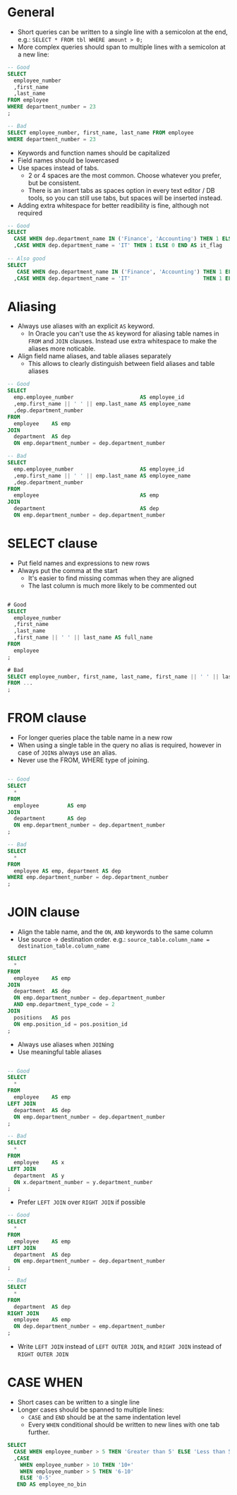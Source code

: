 # General

- Short queries can be written to a single line with a semicolon at the end, e.g.: `SELECT * FROM tbl WHERE amount > 0;`
- More complex queries should span to multiple lines with a semicolon at a new line:

```sql
-- Good
SELECT
  employee_number
  ,first_name
  ,last_name
FROM employee
WHERE department_number = 23
;

-- Bad
SELECT employee_number, first_name, last_name FROM employee
WHERE department_number = 23
```

- Keywords and function names should be capitalized
- Field names should be lowercased
- Use spaces instead of tabs.
  - 2 or 4 spaces are the most common. Choose whatever you prefer, but be consistent.
  - There is an insert tabs as spaces option in every text editor / DB tools, so you can still use tabs, but spaces will be inserted instead. 
- Adding extra whitespace for better readibility is fine, although not required

```sql
-- Good
SELECT
  CASE WHEN dep.department_name IN ('Finance', 'Accounting') THEN 1 ELSE 0 END AS fin_flag
  ,CASE WHEN dep.department_name = 'IT' THEN 1 ELSE 0 END AS it_flag
  
-- Also good
SELECT
   CASE WHEN dep.department_name IN ('Finance', 'Accounting') THEN 1 ELSE 0 END AS fin_flag
  ,CASE WHEN dep.department_name = 'IT'                       THEN 1 ELSE 0 END AS it_flag
```

# Aliasing

- Always use aliases with an explicit `AS` keyword.
  - In Oracle you can't use the `AS` keyword for aliasing table names in `FROM` and `JOIN` clauses. Instead use extra whitespace to make the aliases more noticable.
- Align field name aliases, and table aliases separately
  - This allows to clearly distinguish between field aliases and table aliases

```sql
-- Good
SELECT
  emp.employee_number                     AS employee_id
  ,emp.first_name || ' ' || emp.last_name AS employee_name
  ,dep.department_number
FROM
  employee    AS emp
JOIN
  department  AS dep
  ON emp.department_number = dep.department_number

-- Bad
SELECT
  emp.employee_number                     AS employee_id
  ,emp.first_name || ' ' || emp.last_name AS employee_name
  ,dep.department_number
FROM
  employee                                AS emp
JOIN
  department                              AS dep
  ON emp.department_number = dep.department_number
```

# SELECT clause

- Put field names and expressions to new rows
- Always put the comma at the start
  - It's easier to find missing commas when they are aligned
  - The last column is much more likely to be commented out

```sql

# Good
SELECT
  employee_number
  ,first_name
  ,last_name
  ,first_name || ' ' || last_name AS full_name
FROM
  employee
;

# Bad
SELECT employee_number, first_name, last_name, first_name || ' ' || last_name AS full_name
FROM ...
;
```
  
# FROM clause
- For longer queries place the table name in a new row
- When using a single table in the query no alias is required, however in case of `JOIN`s always use an alias.
- Never use the FROM, WHERE type of joining.

```sql

-- Good
SELECT
  *
FROM
  employee         AS emp
JOIN
  department       AS dep
  ON emp.department_number = dep.department_number
;

-- Bad
SELECT
  *
FROM
  employee AS emp, department AS dep
WHERE emp.department_number = dep.department_number
;
```

# JOIN clause
- Align the table name, and the `ON`, `AND` keywords to the same column
- Use source -> destination order. e.g.: `source_table.column_name = destination_table.column_name`


```sql
SELECT
  *
FROM
  employee    AS emp
JOIN
  department  AS dep
  ON emp.department_number = dep.department_number
  AND emp.department_type_code = 2
JOIN
  positions   AS pos
  ON emp.position_id = pos.position_id
;
```
- Always use aliases when `JOIN`ing
- Use meaningful table aliases

```sql

-- Good
SELECT
  *
FROM
  employee    AS emp
LEFT JOIN
  department  AS dep
  ON emp.department_number = dep.department_number
;

-- Bad
SELECT
  *
FROM
  employee    AS x
LEFT JOIN
  department  AS y
  ON x.department_number = y.department_number
;
```

- Prefer `LEFT JOIN` over `RIGHT JOIN` if possible

```sql
-- Good
SELECT
  *
FROM
  employee    AS emp
LEFT JOIN
  department  AS dep
  ON emp.department_number = dep.department_number
;

-- Bad
SELECT
  *
FROM
  department  AS dep
RIGHT JOIN
  employee    AS emp
  ON dep.department_number = emp.department_number
;
```

- Write `LEFT JOIN` instead of `LEFT OUTER JOIN`, and `RIGHT JOIN` instead of `RIGHT OUTER JOIN`

# CASE WHEN

- Short cases can be written to a single line
- Longer cases should be spanned to multiple lines:
  - `CASE` and `END` should be at the same indentation level
  - Every `WHEN` conditional should be written to new lines with one tab further.  

```sql
SELECT
  CASE WHEN employee_number > 5 THEN 'Greater than 5' ELSE 'Less than 5' END AS gr5_flag
  ,CASE
    WHEN employee_number > 10 THEN '10+'
    WHEN employee_number > 5 THEN '6-10'
    ELSE '0-5'
   END AS employee_no_bin
```
